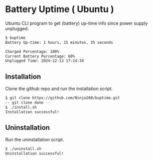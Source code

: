 # Battery Uptime ( Ubuntu )

Ubuntu CLI program to get (battery) up-time info since power supply unplugged.

```bash
$ buptime
Battery Up-time: 1 hours, 15 minutes, 35 seconds

Charged Percentage: 100%
Current Battery Percentage: 60%
Unplugged Time: 2024-12-13 17:14:34
```

## Installation

Clone the github repo and run the installation script.

```bash
$ git clone https://github.com/Ninja260/buptime.git
-- git clone done --
$ ./install.sh
Installation successful!
```

## Uninstallation

Run the uninstallation script.

```bash
$ ./uninstall.sh
Uninstallation successful!
```
